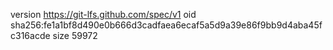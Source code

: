 version https://git-lfs.github.com/spec/v1
oid sha256:fe1a1bf8d490e0b666d3cadfaea6ecaf5a5d9a39e86f9bb9d4aba45fc316acde
size 59972
